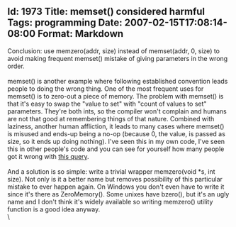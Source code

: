 Id: 1973
Title: memset() considered harmful
Tags: programming
Date: 2007-02-15T17:08:14-08:00
Format: Markdown
--------------
Conclusion: use memzero(addr, size) instead of memset(addr, 0, size) to
avoid making frequent memset() mistake of giving parameters in the wrong
order.\
\
memset() is another example where following established convention leads
people to doing the wrong thing. One of the most frequent uses for
memset() is to zero-out a piece of memory. The problem with memset() is
that it's easy to swap the "value to set" with "count of values to set"
parameters. They're both ints, so the compiler won't complain and humans
are not that good at remembering things of that nature. Combined with
laziness, another human affliction, it leads to many cases where
memset() is misused and ends-up being a no-op (because 0, the value, is
passed as size, so it ends up doing nothing). I've seen this in my own
code, I've seen this in other people's code and you can see for yourself
how many people got it wrong with [this
query](http://www.google.com/codesearch?hl=en&lr=&q=memset%5Cs*%5C%28.%2B%2C%5Cs*0%5Cs*%5C%29&btnG=Search).\
\
And a solution is so simple: write a trivial wrapper memzero(void \*s,
int size). Not only is it a better name but removes possibility of this
particular mistake to ever happen again. On Windows you don't even have
to write it since it's there as ZeroMemory(). Some unixes have bzero(),
but it's an ugly name and I don't think it's widely available so writing
memzero() utility function is a good idea anyway.\
\

